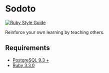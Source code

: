 # Sodoto

[![Ruby Style Guide](https://img.shields.io/badge/code_style-rubocop-brightgreen.svg)](https://github.com/rubocop/rubocop)

Reinforce your own learning by teaching others.

## Requirements

- [PostgreSQL 9.3 +](https://www.postgresql.org/)
- [Ruby 3.3.0](https://www.ruby-lang.org/en/)
